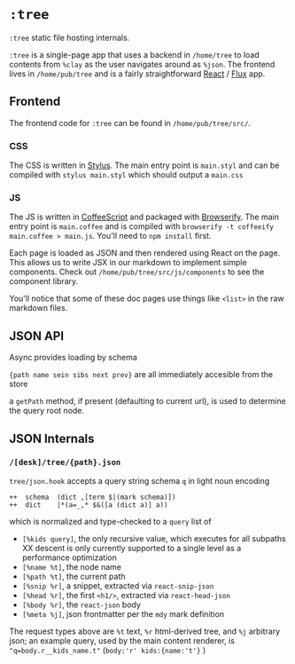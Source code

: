 # `:tree`

`:tree` static file hosting internals.

`:tree` is a single-page app that uses a backend in `/home/tree` to load contents from `%clay` as the user navigates around as `%json`. The frontend lives in `/home/pub/tree` and is a fairly straightforward [React](https://facebook.github.io/react/) / [Flux](https://facebook.github.io/flux/) app.

## Frontend

The frontend code for `:tree` can be found in `/home/pub/tree/src/`.

### CSS

The CSS is written in [Stylus](https://learnboost.github.io/stylus/). The main entry point is `main.styl` and can be compiled with `stylus main.styl` which should output a `main.css`

### JS

The JS is written in [CoffeeScript](http://coffeescript.org/) and packaged with [Browserify](http://browserify.org/). The main entry point is `main.coffee` and is compiled with `browserify -t coffeeify main.coffee > main.js`. You'll need to `npm install` first.

Each page is loaded as JSON and then rendered using React on the page. This allows us to write JSX in our markdown to implement simple components. Check out `/home/pub/tree/src/js/components` to see the component library. 

You'll notice that some of these doc pages use things like `<list>` in the raw markdown files. 

## JSON API
Async provides loading by schema

`{path name sein sibs next prev}` are all immediately accesible from the store

a `getPath` method, if present (defaulting to current url), is used to determine the query root node.

## JSON Internals

### `/[desk]/tree/{path}.json`
`tree/json.hook` accepts a query string schema `q` in light noun encoding

    ++  schema  (dict ,[term $|(mark schema)])
    ++  dict    |*(a=_,* $&([a (dict a)] a))

which is normalized and type-checked to a `query` list of
-  `[%kids query]`, the only recursive value, which executes for all subpaths
   XX descent is only currently supported to a single level as a performance optimization
-  `[%name %t]`, the node name
-  `[%path %t]`, the current path
-  `[%snip %r]`, a snippet, extracted via `react-snip-json`
-  `[%head %r]`, the first `<h1/>`, extracted via `react-head-json`
-  `[%body %r]`, the `react-json` body
-  `[%meta %j]`, json frontmatter per the `mdy` mark definition

The request types above are `%t` text, `%r` html-derived tree, and `%j`
arbitrary json; an example query, used by the main content renderer, is
`"q=body.r__kids_name.t"` (`body:'r' kids:{name:'t'}` )
